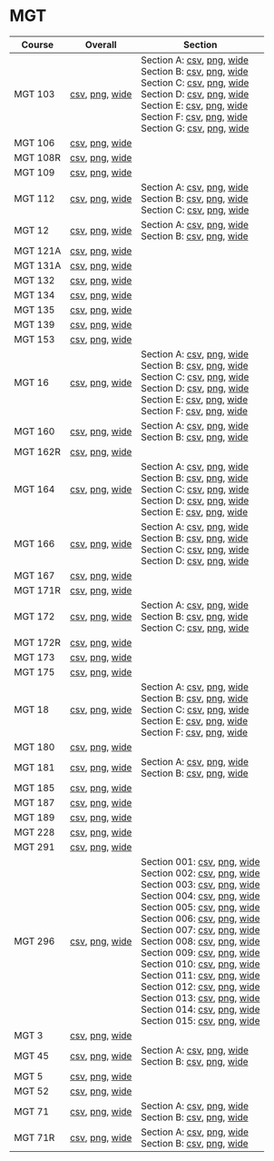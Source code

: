 # MGT

| Course | Overall | Section |
| ------ | ------- | ------- |
| MGT 103 | [csv](https://github.com/UCSD-Historical-Enrollment-Data/2023Fall/blob/main/overall/MGT%20103.csv), [png](https://raw.githubusercontent.com/UCSD-Historical-Enrollment-Data/2023Fall/main/plot_overall/MGT%20103.png), [wide](https://raw.githubusercontent.com/UCSD-Historical-Enrollment-Data/2023Fall/main/plot_overall_wide/MGT%20103.png) | Section A: [csv](https://github.com/UCSD-Historical-Enrollment-Data/2023Fall/blob/main/section/MGT%20103_A.csv), [png](https://raw.githubusercontent.com/UCSD-Historical-Enrollment-Data/2023Fall/main/plot_section/MGT%20103_A.png), [wide](https://raw.githubusercontent.com/UCSD-Historical-Enrollment-Data/2023Fall/main/plot_section_wide/MGT%20103_A.png)<br>Section B: [csv](https://github.com/UCSD-Historical-Enrollment-Data/2023Fall/blob/main/section/MGT%20103_B.csv), [png](https://raw.githubusercontent.com/UCSD-Historical-Enrollment-Data/2023Fall/main/plot_section/MGT%20103_B.png), [wide](https://raw.githubusercontent.com/UCSD-Historical-Enrollment-Data/2023Fall/main/plot_section_wide/MGT%20103_B.png)<br>Section C: [csv](https://github.com/UCSD-Historical-Enrollment-Data/2023Fall/blob/main/section/MGT%20103_C.csv), [png](https://raw.githubusercontent.com/UCSD-Historical-Enrollment-Data/2023Fall/main/plot_section/MGT%20103_C.png), [wide](https://raw.githubusercontent.com/UCSD-Historical-Enrollment-Data/2023Fall/main/plot_section_wide/MGT%20103_C.png)<br>Section D: [csv](https://github.com/UCSD-Historical-Enrollment-Data/2023Fall/blob/main/section/MGT%20103_D.csv), [png](https://raw.githubusercontent.com/UCSD-Historical-Enrollment-Data/2023Fall/main/plot_section/MGT%20103_D.png), [wide](https://raw.githubusercontent.com/UCSD-Historical-Enrollment-Data/2023Fall/main/plot_section_wide/MGT%20103_D.png)<br>Section E: [csv](https://github.com/UCSD-Historical-Enrollment-Data/2023Fall/blob/main/section/MGT%20103_E.csv), [png](https://raw.githubusercontent.com/UCSD-Historical-Enrollment-Data/2023Fall/main/plot_section/MGT%20103_E.png), [wide](https://raw.githubusercontent.com/UCSD-Historical-Enrollment-Data/2023Fall/main/plot_section_wide/MGT%20103_E.png)<br>Section F: [csv](https://github.com/UCSD-Historical-Enrollment-Data/2023Fall/blob/main/section/MGT%20103_F.csv), [png](https://raw.githubusercontent.com/UCSD-Historical-Enrollment-Data/2023Fall/main/plot_section/MGT%20103_F.png), [wide](https://raw.githubusercontent.com/UCSD-Historical-Enrollment-Data/2023Fall/main/plot_section_wide/MGT%20103_F.png)<br>Section G: [csv](https://github.com/UCSD-Historical-Enrollment-Data/2023Fall/blob/main/section/MGT%20103_G.csv), [png](https://raw.githubusercontent.com/UCSD-Historical-Enrollment-Data/2023Fall/main/plot_section/MGT%20103_G.png), [wide](https://raw.githubusercontent.com/UCSD-Historical-Enrollment-Data/2023Fall/main/plot_section_wide/MGT%20103_G.png) |
| MGT 106 | [csv](https://github.com/UCSD-Historical-Enrollment-Data/2023Fall/blob/main/overall/MGT%20106.csv), [png](https://raw.githubusercontent.com/UCSD-Historical-Enrollment-Data/2023Fall/main/plot_overall/MGT%20106.png), [wide](https://raw.githubusercontent.com/UCSD-Historical-Enrollment-Data/2023Fall/main/plot_overall_wide/MGT%20106.png) |  |
| MGT 108R | [csv](https://github.com/UCSD-Historical-Enrollment-Data/2023Fall/blob/main/overall/MGT%20108R.csv), [png](https://raw.githubusercontent.com/UCSD-Historical-Enrollment-Data/2023Fall/main/plot_overall/MGT%20108R.png), [wide](https://raw.githubusercontent.com/UCSD-Historical-Enrollment-Data/2023Fall/main/plot_overall_wide/MGT%20108R.png) |  |
| MGT 109 | [csv](https://github.com/UCSD-Historical-Enrollment-Data/2023Fall/blob/main/overall/MGT%20109.csv), [png](https://raw.githubusercontent.com/UCSD-Historical-Enrollment-Data/2023Fall/main/plot_overall/MGT%20109.png), [wide](https://raw.githubusercontent.com/UCSD-Historical-Enrollment-Data/2023Fall/main/plot_overall_wide/MGT%20109.png) |  |
| MGT 112 | [csv](https://github.com/UCSD-Historical-Enrollment-Data/2023Fall/blob/main/overall/MGT%20112.csv), [png](https://raw.githubusercontent.com/UCSD-Historical-Enrollment-Data/2023Fall/main/plot_overall/MGT%20112.png), [wide](https://raw.githubusercontent.com/UCSD-Historical-Enrollment-Data/2023Fall/main/plot_overall_wide/MGT%20112.png) | Section A: [csv](https://github.com/UCSD-Historical-Enrollment-Data/2023Fall/blob/main/section/MGT%20112_A.csv), [png](https://raw.githubusercontent.com/UCSD-Historical-Enrollment-Data/2023Fall/main/plot_section/MGT%20112_A.png), [wide](https://raw.githubusercontent.com/UCSD-Historical-Enrollment-Data/2023Fall/main/plot_section_wide/MGT%20112_A.png)<br>Section B: [csv](https://github.com/UCSD-Historical-Enrollment-Data/2023Fall/blob/main/section/MGT%20112_B.csv), [png](https://raw.githubusercontent.com/UCSD-Historical-Enrollment-Data/2023Fall/main/plot_section/MGT%20112_B.png), [wide](https://raw.githubusercontent.com/UCSD-Historical-Enrollment-Data/2023Fall/main/plot_section_wide/MGT%20112_B.png)<br>Section C: [csv](https://github.com/UCSD-Historical-Enrollment-Data/2023Fall/blob/main/section/MGT%20112_C.csv), [png](https://raw.githubusercontent.com/UCSD-Historical-Enrollment-Data/2023Fall/main/plot_section/MGT%20112_C.png), [wide](https://raw.githubusercontent.com/UCSD-Historical-Enrollment-Data/2023Fall/main/plot_section_wide/MGT%20112_C.png) |
| MGT 12 | [csv](https://github.com/UCSD-Historical-Enrollment-Data/2023Fall/blob/main/overall/MGT%2012.csv), [png](https://raw.githubusercontent.com/UCSD-Historical-Enrollment-Data/2023Fall/main/plot_overall/MGT%2012.png), [wide](https://raw.githubusercontent.com/UCSD-Historical-Enrollment-Data/2023Fall/main/plot_overall_wide/MGT%2012.png) | Section A: [csv](https://github.com/UCSD-Historical-Enrollment-Data/2023Fall/blob/main/section/MGT%2012_A.csv), [png](https://raw.githubusercontent.com/UCSD-Historical-Enrollment-Data/2023Fall/main/plot_section/MGT%2012_A.png), [wide](https://raw.githubusercontent.com/UCSD-Historical-Enrollment-Data/2023Fall/main/plot_section_wide/MGT%2012_A.png)<br>Section B: [csv](https://github.com/UCSD-Historical-Enrollment-Data/2023Fall/blob/main/section/MGT%2012_B.csv), [png](https://raw.githubusercontent.com/UCSD-Historical-Enrollment-Data/2023Fall/main/plot_section/MGT%2012_B.png), [wide](https://raw.githubusercontent.com/UCSD-Historical-Enrollment-Data/2023Fall/main/plot_section_wide/MGT%2012_B.png) |
| MGT 121A | [csv](https://github.com/UCSD-Historical-Enrollment-Data/2023Fall/blob/main/overall/MGT%20121A.csv), [png](https://raw.githubusercontent.com/UCSD-Historical-Enrollment-Data/2023Fall/main/plot_overall/MGT%20121A.png), [wide](https://raw.githubusercontent.com/UCSD-Historical-Enrollment-Data/2023Fall/main/plot_overall_wide/MGT%20121A.png) |  |
| MGT 131A | [csv](https://github.com/UCSD-Historical-Enrollment-Data/2023Fall/blob/main/overall/MGT%20131A.csv), [png](https://raw.githubusercontent.com/UCSD-Historical-Enrollment-Data/2023Fall/main/plot_overall/MGT%20131A.png), [wide](https://raw.githubusercontent.com/UCSD-Historical-Enrollment-Data/2023Fall/main/plot_overall_wide/MGT%20131A.png) |  |
| MGT 132 | [csv](https://github.com/UCSD-Historical-Enrollment-Data/2023Fall/blob/main/overall/MGT%20132.csv), [png](https://raw.githubusercontent.com/UCSD-Historical-Enrollment-Data/2023Fall/main/plot_overall/MGT%20132.png), [wide](https://raw.githubusercontent.com/UCSD-Historical-Enrollment-Data/2023Fall/main/plot_overall_wide/MGT%20132.png) |  |
| MGT 134 | [csv](https://github.com/UCSD-Historical-Enrollment-Data/2023Fall/blob/main/overall/MGT%20134.csv), [png](https://raw.githubusercontent.com/UCSD-Historical-Enrollment-Data/2023Fall/main/plot_overall/MGT%20134.png), [wide](https://raw.githubusercontent.com/UCSD-Historical-Enrollment-Data/2023Fall/main/plot_overall_wide/MGT%20134.png) |  |
| MGT 135 | [csv](https://github.com/UCSD-Historical-Enrollment-Data/2023Fall/blob/main/overall/MGT%20135.csv), [png](https://raw.githubusercontent.com/UCSD-Historical-Enrollment-Data/2023Fall/main/plot_overall/MGT%20135.png), [wide](https://raw.githubusercontent.com/UCSD-Historical-Enrollment-Data/2023Fall/main/plot_overall_wide/MGT%20135.png) |  |
| MGT 139 | [csv](https://github.com/UCSD-Historical-Enrollment-Data/2023Fall/blob/main/overall/MGT%20139.csv), [png](https://raw.githubusercontent.com/UCSD-Historical-Enrollment-Data/2023Fall/main/plot_overall/MGT%20139.png), [wide](https://raw.githubusercontent.com/UCSD-Historical-Enrollment-Data/2023Fall/main/plot_overall_wide/MGT%20139.png) |  |
| MGT 153 | [csv](https://github.com/UCSD-Historical-Enrollment-Data/2023Fall/blob/main/overall/MGT%20153.csv), [png](https://raw.githubusercontent.com/UCSD-Historical-Enrollment-Data/2023Fall/main/plot_overall/MGT%20153.png), [wide](https://raw.githubusercontent.com/UCSD-Historical-Enrollment-Data/2023Fall/main/plot_overall_wide/MGT%20153.png) |  |
| MGT 16 | [csv](https://github.com/UCSD-Historical-Enrollment-Data/2023Fall/blob/main/overall/MGT%2016.csv), [png](https://raw.githubusercontent.com/UCSD-Historical-Enrollment-Data/2023Fall/main/plot_overall/MGT%2016.png), [wide](https://raw.githubusercontent.com/UCSD-Historical-Enrollment-Data/2023Fall/main/plot_overall_wide/MGT%2016.png) | Section A: [csv](https://github.com/UCSD-Historical-Enrollment-Data/2023Fall/blob/main/section/MGT%2016_A.csv), [png](https://raw.githubusercontent.com/UCSD-Historical-Enrollment-Data/2023Fall/main/plot_section/MGT%2016_A.png), [wide](https://raw.githubusercontent.com/UCSD-Historical-Enrollment-Data/2023Fall/main/plot_section_wide/MGT%2016_A.png)<br>Section B: [csv](https://github.com/UCSD-Historical-Enrollment-Data/2023Fall/blob/main/section/MGT%2016_B.csv), [png](https://raw.githubusercontent.com/UCSD-Historical-Enrollment-Data/2023Fall/main/plot_section/MGT%2016_B.png), [wide](https://raw.githubusercontent.com/UCSD-Historical-Enrollment-Data/2023Fall/main/plot_section_wide/MGT%2016_B.png)<br>Section C: [csv](https://github.com/UCSD-Historical-Enrollment-Data/2023Fall/blob/main/section/MGT%2016_C.csv), [png](https://raw.githubusercontent.com/UCSD-Historical-Enrollment-Data/2023Fall/main/plot_section/MGT%2016_C.png), [wide](https://raw.githubusercontent.com/UCSD-Historical-Enrollment-Data/2023Fall/main/plot_section_wide/MGT%2016_C.png)<br>Section D: [csv](https://github.com/UCSD-Historical-Enrollment-Data/2023Fall/blob/main/section/MGT%2016_D.csv), [png](https://raw.githubusercontent.com/UCSD-Historical-Enrollment-Data/2023Fall/main/plot_section/MGT%2016_D.png), [wide](https://raw.githubusercontent.com/UCSD-Historical-Enrollment-Data/2023Fall/main/plot_section_wide/MGT%2016_D.png)<br>Section E: [csv](https://github.com/UCSD-Historical-Enrollment-Data/2023Fall/blob/main/section/MGT%2016_E.csv), [png](https://raw.githubusercontent.com/UCSD-Historical-Enrollment-Data/2023Fall/main/plot_section/MGT%2016_E.png), [wide](https://raw.githubusercontent.com/UCSD-Historical-Enrollment-Data/2023Fall/main/plot_section_wide/MGT%2016_E.png)<br>Section F: [csv](https://github.com/UCSD-Historical-Enrollment-Data/2023Fall/blob/main/section/MGT%2016_F.csv), [png](https://raw.githubusercontent.com/UCSD-Historical-Enrollment-Data/2023Fall/main/plot_section/MGT%2016_F.png), [wide](https://raw.githubusercontent.com/UCSD-Historical-Enrollment-Data/2023Fall/main/plot_section_wide/MGT%2016_F.png) |
| MGT 160 | [csv](https://github.com/UCSD-Historical-Enrollment-Data/2023Fall/blob/main/overall/MGT%20160.csv), [png](https://raw.githubusercontent.com/UCSD-Historical-Enrollment-Data/2023Fall/main/plot_overall/MGT%20160.png), [wide](https://raw.githubusercontent.com/UCSD-Historical-Enrollment-Data/2023Fall/main/plot_overall_wide/MGT%20160.png) | Section A: [csv](https://github.com/UCSD-Historical-Enrollment-Data/2023Fall/blob/main/section/MGT%20160_A.csv), [png](https://raw.githubusercontent.com/UCSD-Historical-Enrollment-Data/2023Fall/main/plot_section/MGT%20160_A.png), [wide](https://raw.githubusercontent.com/UCSD-Historical-Enrollment-Data/2023Fall/main/plot_section_wide/MGT%20160_A.png)<br>Section B: [csv](https://github.com/UCSD-Historical-Enrollment-Data/2023Fall/blob/main/section/MGT%20160_B.csv), [png](https://raw.githubusercontent.com/UCSD-Historical-Enrollment-Data/2023Fall/main/plot_section/MGT%20160_B.png), [wide](https://raw.githubusercontent.com/UCSD-Historical-Enrollment-Data/2023Fall/main/plot_section_wide/MGT%20160_B.png) |
| MGT 162R | [csv](https://github.com/UCSD-Historical-Enrollment-Data/2023Fall/blob/main/overall/MGT%20162R.csv), [png](https://raw.githubusercontent.com/UCSD-Historical-Enrollment-Data/2023Fall/main/plot_overall/MGT%20162R.png), [wide](https://raw.githubusercontent.com/UCSD-Historical-Enrollment-Data/2023Fall/main/plot_overall_wide/MGT%20162R.png) |  |
| MGT 164 | [csv](https://github.com/UCSD-Historical-Enrollment-Data/2023Fall/blob/main/overall/MGT%20164.csv), [png](https://raw.githubusercontent.com/UCSD-Historical-Enrollment-Data/2023Fall/main/plot_overall/MGT%20164.png), [wide](https://raw.githubusercontent.com/UCSD-Historical-Enrollment-Data/2023Fall/main/plot_overall_wide/MGT%20164.png) | Section A: [csv](https://github.com/UCSD-Historical-Enrollment-Data/2023Fall/blob/main/section/MGT%20164_A.csv), [png](https://raw.githubusercontent.com/UCSD-Historical-Enrollment-Data/2023Fall/main/plot_section/MGT%20164_A.png), [wide](https://raw.githubusercontent.com/UCSD-Historical-Enrollment-Data/2023Fall/main/plot_section_wide/MGT%20164_A.png)<br>Section B: [csv](https://github.com/UCSD-Historical-Enrollment-Data/2023Fall/blob/main/section/MGT%20164_B.csv), [png](https://raw.githubusercontent.com/UCSD-Historical-Enrollment-Data/2023Fall/main/plot_section/MGT%20164_B.png), [wide](https://raw.githubusercontent.com/UCSD-Historical-Enrollment-Data/2023Fall/main/plot_section_wide/MGT%20164_B.png)<br>Section C: [csv](https://github.com/UCSD-Historical-Enrollment-Data/2023Fall/blob/main/section/MGT%20164_C.csv), [png](https://raw.githubusercontent.com/UCSD-Historical-Enrollment-Data/2023Fall/main/plot_section/MGT%20164_C.png), [wide](https://raw.githubusercontent.com/UCSD-Historical-Enrollment-Data/2023Fall/main/plot_section_wide/MGT%20164_C.png)<br>Section D: [csv](https://github.com/UCSD-Historical-Enrollment-Data/2023Fall/blob/main/section/MGT%20164_D.csv), [png](https://raw.githubusercontent.com/UCSD-Historical-Enrollment-Data/2023Fall/main/plot_section/MGT%20164_D.png), [wide](https://raw.githubusercontent.com/UCSD-Historical-Enrollment-Data/2023Fall/main/plot_section_wide/MGT%20164_D.png)<br>Section E: [csv](https://github.com/UCSD-Historical-Enrollment-Data/2023Fall/blob/main/section/MGT%20164_E.csv), [png](https://raw.githubusercontent.com/UCSD-Historical-Enrollment-Data/2023Fall/main/plot_section/MGT%20164_E.png), [wide](https://raw.githubusercontent.com/UCSD-Historical-Enrollment-Data/2023Fall/main/plot_section_wide/MGT%20164_E.png) |
| MGT 166 | [csv](https://github.com/UCSD-Historical-Enrollment-Data/2023Fall/blob/main/overall/MGT%20166.csv), [png](https://raw.githubusercontent.com/UCSD-Historical-Enrollment-Data/2023Fall/main/plot_overall/MGT%20166.png), [wide](https://raw.githubusercontent.com/UCSD-Historical-Enrollment-Data/2023Fall/main/plot_overall_wide/MGT%20166.png) | Section A: [csv](https://github.com/UCSD-Historical-Enrollment-Data/2023Fall/blob/main/section/MGT%20166_A.csv), [png](https://raw.githubusercontent.com/UCSD-Historical-Enrollment-Data/2023Fall/main/plot_section/MGT%20166_A.png), [wide](https://raw.githubusercontent.com/UCSD-Historical-Enrollment-Data/2023Fall/main/plot_section_wide/MGT%20166_A.png)<br>Section B: [csv](https://github.com/UCSD-Historical-Enrollment-Data/2023Fall/blob/main/section/MGT%20166_B.csv), [png](https://raw.githubusercontent.com/UCSD-Historical-Enrollment-Data/2023Fall/main/plot_section/MGT%20166_B.png), [wide](https://raw.githubusercontent.com/UCSD-Historical-Enrollment-Data/2023Fall/main/plot_section_wide/MGT%20166_B.png)<br>Section C: [csv](https://github.com/UCSD-Historical-Enrollment-Data/2023Fall/blob/main/section/MGT%20166_C.csv), [png](https://raw.githubusercontent.com/UCSD-Historical-Enrollment-Data/2023Fall/main/plot_section/MGT%20166_C.png), [wide](https://raw.githubusercontent.com/UCSD-Historical-Enrollment-Data/2023Fall/main/plot_section_wide/MGT%20166_C.png)<br>Section D: [csv](https://github.com/UCSD-Historical-Enrollment-Data/2023Fall/blob/main/section/MGT%20166_D.csv), [png](https://raw.githubusercontent.com/UCSD-Historical-Enrollment-Data/2023Fall/main/plot_section/MGT%20166_D.png), [wide](https://raw.githubusercontent.com/UCSD-Historical-Enrollment-Data/2023Fall/main/plot_section_wide/MGT%20166_D.png) |
| MGT 167 | [csv](https://github.com/UCSD-Historical-Enrollment-Data/2023Fall/blob/main/overall/MGT%20167.csv), [png](https://raw.githubusercontent.com/UCSD-Historical-Enrollment-Data/2023Fall/main/plot_overall/MGT%20167.png), [wide](https://raw.githubusercontent.com/UCSD-Historical-Enrollment-Data/2023Fall/main/plot_overall_wide/MGT%20167.png) |  |
| MGT 171R | [csv](https://github.com/UCSD-Historical-Enrollment-Data/2023Fall/blob/main/overall/MGT%20171R.csv), [png](https://raw.githubusercontent.com/UCSD-Historical-Enrollment-Data/2023Fall/main/plot_overall/MGT%20171R.png), [wide](https://raw.githubusercontent.com/UCSD-Historical-Enrollment-Data/2023Fall/main/plot_overall_wide/MGT%20171R.png) |  |
| MGT 172 | [csv](https://github.com/UCSD-Historical-Enrollment-Data/2023Fall/blob/main/overall/MGT%20172.csv), [png](https://raw.githubusercontent.com/UCSD-Historical-Enrollment-Data/2023Fall/main/plot_overall/MGT%20172.png), [wide](https://raw.githubusercontent.com/UCSD-Historical-Enrollment-Data/2023Fall/main/plot_overall_wide/MGT%20172.png) | Section A: [csv](https://github.com/UCSD-Historical-Enrollment-Data/2023Fall/blob/main/section/MGT%20172_A.csv), [png](https://raw.githubusercontent.com/UCSD-Historical-Enrollment-Data/2023Fall/main/plot_section/MGT%20172_A.png), [wide](https://raw.githubusercontent.com/UCSD-Historical-Enrollment-Data/2023Fall/main/plot_section_wide/MGT%20172_A.png)<br>Section B: [csv](https://github.com/UCSD-Historical-Enrollment-Data/2023Fall/blob/main/section/MGT%20172_B.csv), [png](https://raw.githubusercontent.com/UCSD-Historical-Enrollment-Data/2023Fall/main/plot_section/MGT%20172_B.png), [wide](https://raw.githubusercontent.com/UCSD-Historical-Enrollment-Data/2023Fall/main/plot_section_wide/MGT%20172_B.png)<br>Section C: [csv](https://github.com/UCSD-Historical-Enrollment-Data/2023Fall/blob/main/section/MGT%20172_C.csv), [png](https://raw.githubusercontent.com/UCSD-Historical-Enrollment-Data/2023Fall/main/plot_section/MGT%20172_C.png), [wide](https://raw.githubusercontent.com/UCSD-Historical-Enrollment-Data/2023Fall/main/plot_section_wide/MGT%20172_C.png) |
| MGT 172R | [csv](https://github.com/UCSD-Historical-Enrollment-Data/2023Fall/blob/main/overall/MGT%20172R.csv), [png](https://raw.githubusercontent.com/UCSD-Historical-Enrollment-Data/2023Fall/main/plot_overall/MGT%20172R.png), [wide](https://raw.githubusercontent.com/UCSD-Historical-Enrollment-Data/2023Fall/main/plot_overall_wide/MGT%20172R.png) |  |
| MGT 173 | [csv](https://github.com/UCSD-Historical-Enrollment-Data/2023Fall/blob/main/overall/MGT%20173.csv), [png](https://raw.githubusercontent.com/UCSD-Historical-Enrollment-Data/2023Fall/main/plot_overall/MGT%20173.png), [wide](https://raw.githubusercontent.com/UCSD-Historical-Enrollment-Data/2023Fall/main/plot_overall_wide/MGT%20173.png) |  |
| MGT 175 | [csv](https://github.com/UCSD-Historical-Enrollment-Data/2023Fall/blob/main/overall/MGT%20175.csv), [png](https://raw.githubusercontent.com/UCSD-Historical-Enrollment-Data/2023Fall/main/plot_overall/MGT%20175.png), [wide](https://raw.githubusercontent.com/UCSD-Historical-Enrollment-Data/2023Fall/main/plot_overall_wide/MGT%20175.png) |  |
| MGT 18 | [csv](https://github.com/UCSD-Historical-Enrollment-Data/2023Fall/blob/main/overall/MGT%2018.csv), [png](https://raw.githubusercontent.com/UCSD-Historical-Enrollment-Data/2023Fall/main/plot_overall/MGT%2018.png), [wide](https://raw.githubusercontent.com/UCSD-Historical-Enrollment-Data/2023Fall/main/plot_overall_wide/MGT%2018.png) | Section A: [csv](https://github.com/UCSD-Historical-Enrollment-Data/2023Fall/blob/main/section/MGT%2018_A.csv), [png](https://raw.githubusercontent.com/UCSD-Historical-Enrollment-Data/2023Fall/main/plot_section/MGT%2018_A.png), [wide](https://raw.githubusercontent.com/UCSD-Historical-Enrollment-Data/2023Fall/main/plot_section_wide/MGT%2018_A.png)<br>Section B: [csv](https://github.com/UCSD-Historical-Enrollment-Data/2023Fall/blob/main/section/MGT%2018_B.csv), [png](https://raw.githubusercontent.com/UCSD-Historical-Enrollment-Data/2023Fall/main/plot_section/MGT%2018_B.png), [wide](https://raw.githubusercontent.com/UCSD-Historical-Enrollment-Data/2023Fall/main/plot_section_wide/MGT%2018_B.png)<br>Section C: [csv](https://github.com/UCSD-Historical-Enrollment-Data/2023Fall/blob/main/section/MGT%2018_C.csv), [png](https://raw.githubusercontent.com/UCSD-Historical-Enrollment-Data/2023Fall/main/plot_section/MGT%2018_C.png), [wide](https://raw.githubusercontent.com/UCSD-Historical-Enrollment-Data/2023Fall/main/plot_section_wide/MGT%2018_C.png)<br>Section E: [csv](https://github.com/UCSD-Historical-Enrollment-Data/2023Fall/blob/main/section/MGT%2018_E.csv), [png](https://raw.githubusercontent.com/UCSD-Historical-Enrollment-Data/2023Fall/main/plot_section/MGT%2018_E.png), [wide](https://raw.githubusercontent.com/UCSD-Historical-Enrollment-Data/2023Fall/main/plot_section_wide/MGT%2018_E.png)<br>Section F: [csv](https://github.com/UCSD-Historical-Enrollment-Data/2023Fall/blob/main/section/MGT%2018_F.csv), [png](https://raw.githubusercontent.com/UCSD-Historical-Enrollment-Data/2023Fall/main/plot_section/MGT%2018_F.png), [wide](https://raw.githubusercontent.com/UCSD-Historical-Enrollment-Data/2023Fall/main/plot_section_wide/MGT%2018_F.png) |
| MGT 180 | [csv](https://github.com/UCSD-Historical-Enrollment-Data/2023Fall/blob/main/overall/MGT%20180.csv), [png](https://raw.githubusercontent.com/UCSD-Historical-Enrollment-Data/2023Fall/main/plot_overall/MGT%20180.png), [wide](https://raw.githubusercontent.com/UCSD-Historical-Enrollment-Data/2023Fall/main/plot_overall_wide/MGT%20180.png) |  |
| MGT 181 | [csv](https://github.com/UCSD-Historical-Enrollment-Data/2023Fall/blob/main/overall/MGT%20181.csv), [png](https://raw.githubusercontent.com/UCSD-Historical-Enrollment-Data/2023Fall/main/plot_overall/MGT%20181.png), [wide](https://raw.githubusercontent.com/UCSD-Historical-Enrollment-Data/2023Fall/main/plot_overall_wide/MGT%20181.png) | Section A: [csv](https://github.com/UCSD-Historical-Enrollment-Data/2023Fall/blob/main/section/MGT%20181_A.csv), [png](https://raw.githubusercontent.com/UCSD-Historical-Enrollment-Data/2023Fall/main/plot_section/MGT%20181_A.png), [wide](https://raw.githubusercontent.com/UCSD-Historical-Enrollment-Data/2023Fall/main/plot_section_wide/MGT%20181_A.png)<br>Section B: [csv](https://github.com/UCSD-Historical-Enrollment-Data/2023Fall/blob/main/section/MGT%20181_B.csv), [png](https://raw.githubusercontent.com/UCSD-Historical-Enrollment-Data/2023Fall/main/plot_section/MGT%20181_B.png), [wide](https://raw.githubusercontent.com/UCSD-Historical-Enrollment-Data/2023Fall/main/plot_section_wide/MGT%20181_B.png) |
| MGT 185 | [csv](https://github.com/UCSD-Historical-Enrollment-Data/2023Fall/blob/main/overall/MGT%20185.csv), [png](https://raw.githubusercontent.com/UCSD-Historical-Enrollment-Data/2023Fall/main/plot_overall/MGT%20185.png), [wide](https://raw.githubusercontent.com/UCSD-Historical-Enrollment-Data/2023Fall/main/plot_overall_wide/MGT%20185.png) |  |
| MGT 187 | [csv](https://github.com/UCSD-Historical-Enrollment-Data/2023Fall/blob/main/overall/MGT%20187.csv), [png](https://raw.githubusercontent.com/UCSD-Historical-Enrollment-Data/2023Fall/main/plot_overall/MGT%20187.png), [wide](https://raw.githubusercontent.com/UCSD-Historical-Enrollment-Data/2023Fall/main/plot_overall_wide/MGT%20187.png) |  |
| MGT 189 | [csv](https://github.com/UCSD-Historical-Enrollment-Data/2023Fall/blob/main/overall/MGT%20189.csv), [png](https://raw.githubusercontent.com/UCSD-Historical-Enrollment-Data/2023Fall/main/plot_overall/MGT%20189.png), [wide](https://raw.githubusercontent.com/UCSD-Historical-Enrollment-Data/2023Fall/main/plot_overall_wide/MGT%20189.png) |  |
| MGT 228 | [csv](https://github.com/UCSD-Historical-Enrollment-Data/2023Fall/blob/main/overall/MGT%20228.csv), [png](https://raw.githubusercontent.com/UCSD-Historical-Enrollment-Data/2023Fall/main/plot_overall/MGT%20228.png), [wide](https://raw.githubusercontent.com/UCSD-Historical-Enrollment-Data/2023Fall/main/plot_overall_wide/MGT%20228.png) |  |
| MGT 291 | [csv](https://github.com/UCSD-Historical-Enrollment-Data/2023Fall/blob/main/overall/MGT%20291.csv), [png](https://raw.githubusercontent.com/UCSD-Historical-Enrollment-Data/2023Fall/main/plot_overall/MGT%20291.png), [wide](https://raw.githubusercontent.com/UCSD-Historical-Enrollment-Data/2023Fall/main/plot_overall_wide/MGT%20291.png) |  |
| MGT 296 | [csv](https://github.com/UCSD-Historical-Enrollment-Data/2023Fall/blob/main/overall/MGT%20296.csv), [png](https://raw.githubusercontent.com/UCSD-Historical-Enrollment-Data/2023Fall/main/plot_overall/MGT%20296.png), [wide](https://raw.githubusercontent.com/UCSD-Historical-Enrollment-Data/2023Fall/main/plot_overall_wide/MGT%20296.png) | Section 001: [csv](https://github.com/UCSD-Historical-Enrollment-Data/2023Fall/blob/main/section/MGT%20296_001.csv), [png](https://raw.githubusercontent.com/UCSD-Historical-Enrollment-Data/2023Fall/main/plot_section/MGT%20296_001.png), [wide](https://raw.githubusercontent.com/UCSD-Historical-Enrollment-Data/2023Fall/main/plot_section_wide/MGT%20296_001.png)<br>Section 002: [csv](https://github.com/UCSD-Historical-Enrollment-Data/2023Fall/blob/main/section/MGT%20296_002.csv), [png](https://raw.githubusercontent.com/UCSD-Historical-Enrollment-Data/2023Fall/main/plot_section/MGT%20296_002.png), [wide](https://raw.githubusercontent.com/UCSD-Historical-Enrollment-Data/2023Fall/main/plot_section_wide/MGT%20296_002.png)<br>Section 003: [csv](https://github.com/UCSD-Historical-Enrollment-Data/2023Fall/blob/main/section/MGT%20296_003.csv), [png](https://raw.githubusercontent.com/UCSD-Historical-Enrollment-Data/2023Fall/main/plot_section/MGT%20296_003.png), [wide](https://raw.githubusercontent.com/UCSD-Historical-Enrollment-Data/2023Fall/main/plot_section_wide/MGT%20296_003.png)<br>Section 004: [csv](https://github.com/UCSD-Historical-Enrollment-Data/2023Fall/blob/main/section/MGT%20296_004.csv), [png](https://raw.githubusercontent.com/UCSD-Historical-Enrollment-Data/2023Fall/main/plot_section/MGT%20296_004.png), [wide](https://raw.githubusercontent.com/UCSD-Historical-Enrollment-Data/2023Fall/main/plot_section_wide/MGT%20296_004.png)<br>Section 005: [csv](https://github.com/UCSD-Historical-Enrollment-Data/2023Fall/blob/main/section/MGT%20296_005.csv), [png](https://raw.githubusercontent.com/UCSD-Historical-Enrollment-Data/2023Fall/main/plot_section/MGT%20296_005.png), [wide](https://raw.githubusercontent.com/UCSD-Historical-Enrollment-Data/2023Fall/main/plot_section_wide/MGT%20296_005.png)<br>Section 006: [csv](https://github.com/UCSD-Historical-Enrollment-Data/2023Fall/blob/main/section/MGT%20296_006.csv), [png](https://raw.githubusercontent.com/UCSD-Historical-Enrollment-Data/2023Fall/main/plot_section/MGT%20296_006.png), [wide](https://raw.githubusercontent.com/UCSD-Historical-Enrollment-Data/2023Fall/main/plot_section_wide/MGT%20296_006.png)<br>Section 007: [csv](https://github.com/UCSD-Historical-Enrollment-Data/2023Fall/blob/main/section/MGT%20296_007.csv), [png](https://raw.githubusercontent.com/UCSD-Historical-Enrollment-Data/2023Fall/main/plot_section/MGT%20296_007.png), [wide](https://raw.githubusercontent.com/UCSD-Historical-Enrollment-Data/2023Fall/main/plot_section_wide/MGT%20296_007.png)<br>Section 008: [csv](https://github.com/UCSD-Historical-Enrollment-Data/2023Fall/blob/main/section/MGT%20296_008.csv), [png](https://raw.githubusercontent.com/UCSD-Historical-Enrollment-Data/2023Fall/main/plot_section/MGT%20296_008.png), [wide](https://raw.githubusercontent.com/UCSD-Historical-Enrollment-Data/2023Fall/main/plot_section_wide/MGT%20296_008.png)<br>Section 009: [csv](https://github.com/UCSD-Historical-Enrollment-Data/2023Fall/blob/main/section/MGT%20296_009.csv), [png](https://raw.githubusercontent.com/UCSD-Historical-Enrollment-Data/2023Fall/main/plot_section/MGT%20296_009.png), [wide](https://raw.githubusercontent.com/UCSD-Historical-Enrollment-Data/2023Fall/main/plot_section_wide/MGT%20296_009.png)<br>Section 010: [csv](https://github.com/UCSD-Historical-Enrollment-Data/2023Fall/blob/main/section/MGT%20296_010.csv), [png](https://raw.githubusercontent.com/UCSD-Historical-Enrollment-Data/2023Fall/main/plot_section/MGT%20296_010.png), [wide](https://raw.githubusercontent.com/UCSD-Historical-Enrollment-Data/2023Fall/main/plot_section_wide/MGT%20296_010.png)<br>Section 011: [csv](https://github.com/UCSD-Historical-Enrollment-Data/2023Fall/blob/main/section/MGT%20296_011.csv), [png](https://raw.githubusercontent.com/UCSD-Historical-Enrollment-Data/2023Fall/main/plot_section/MGT%20296_011.png), [wide](https://raw.githubusercontent.com/UCSD-Historical-Enrollment-Data/2023Fall/main/plot_section_wide/MGT%20296_011.png)<br>Section 012: [csv](https://github.com/UCSD-Historical-Enrollment-Data/2023Fall/blob/main/section/MGT%20296_012.csv), [png](https://raw.githubusercontent.com/UCSD-Historical-Enrollment-Data/2023Fall/main/plot_section/MGT%20296_012.png), [wide](https://raw.githubusercontent.com/UCSD-Historical-Enrollment-Data/2023Fall/main/plot_section_wide/MGT%20296_012.png)<br>Section 013: [csv](https://github.com/UCSD-Historical-Enrollment-Data/2023Fall/blob/main/section/MGT%20296_013.csv), [png](https://raw.githubusercontent.com/UCSD-Historical-Enrollment-Data/2023Fall/main/plot_section/MGT%20296_013.png), [wide](https://raw.githubusercontent.com/UCSD-Historical-Enrollment-Data/2023Fall/main/plot_section_wide/MGT%20296_013.png)<br>Section 014: [csv](https://github.com/UCSD-Historical-Enrollment-Data/2023Fall/blob/main/section/MGT%20296_014.csv), [png](https://raw.githubusercontent.com/UCSD-Historical-Enrollment-Data/2023Fall/main/plot_section/MGT%20296_014.png), [wide](https://raw.githubusercontent.com/UCSD-Historical-Enrollment-Data/2023Fall/main/plot_section_wide/MGT%20296_014.png)<br>Section 015: [csv](https://github.com/UCSD-Historical-Enrollment-Data/2023Fall/blob/main/section/MGT%20296_015.csv), [png](https://raw.githubusercontent.com/UCSD-Historical-Enrollment-Data/2023Fall/main/plot_section/MGT%20296_015.png), [wide](https://raw.githubusercontent.com/UCSD-Historical-Enrollment-Data/2023Fall/main/plot_section_wide/MGT%20296_015.png) |
| MGT 3 | [csv](https://github.com/UCSD-Historical-Enrollment-Data/2023Fall/blob/main/overall/MGT%203.csv), [png](https://raw.githubusercontent.com/UCSD-Historical-Enrollment-Data/2023Fall/main/plot_overall/MGT%203.png), [wide](https://raw.githubusercontent.com/UCSD-Historical-Enrollment-Data/2023Fall/main/plot_overall_wide/MGT%203.png) |  |
| MGT 45 | [csv](https://github.com/UCSD-Historical-Enrollment-Data/2023Fall/blob/main/overall/MGT%2045.csv), [png](https://raw.githubusercontent.com/UCSD-Historical-Enrollment-Data/2023Fall/main/plot_overall/MGT%2045.png), [wide](https://raw.githubusercontent.com/UCSD-Historical-Enrollment-Data/2023Fall/main/plot_overall_wide/MGT%2045.png) | Section A: [csv](https://github.com/UCSD-Historical-Enrollment-Data/2023Fall/blob/main/section/MGT%2045_A.csv), [png](https://raw.githubusercontent.com/UCSD-Historical-Enrollment-Data/2023Fall/main/plot_section/MGT%2045_A.png), [wide](https://raw.githubusercontent.com/UCSD-Historical-Enrollment-Data/2023Fall/main/plot_section_wide/MGT%2045_A.png)<br>Section B: [csv](https://github.com/UCSD-Historical-Enrollment-Data/2023Fall/blob/main/section/MGT%2045_B.csv), [png](https://raw.githubusercontent.com/UCSD-Historical-Enrollment-Data/2023Fall/main/plot_section/MGT%2045_B.png), [wide](https://raw.githubusercontent.com/UCSD-Historical-Enrollment-Data/2023Fall/main/plot_section_wide/MGT%2045_B.png) |
| MGT 5 | [csv](https://github.com/UCSD-Historical-Enrollment-Data/2023Fall/blob/main/overall/MGT%205.csv), [png](https://raw.githubusercontent.com/UCSD-Historical-Enrollment-Data/2023Fall/main/plot_overall/MGT%205.png), [wide](https://raw.githubusercontent.com/UCSD-Historical-Enrollment-Data/2023Fall/main/plot_overall_wide/MGT%205.png) |  |
| MGT 52 | [csv](https://github.com/UCSD-Historical-Enrollment-Data/2023Fall/blob/main/overall/MGT%2052.csv), [png](https://raw.githubusercontent.com/UCSD-Historical-Enrollment-Data/2023Fall/main/plot_overall/MGT%2052.png), [wide](https://raw.githubusercontent.com/UCSD-Historical-Enrollment-Data/2023Fall/main/plot_overall_wide/MGT%2052.png) |  |
| MGT 71 | [csv](https://github.com/UCSD-Historical-Enrollment-Data/2023Fall/blob/main/overall/MGT%2071.csv), [png](https://raw.githubusercontent.com/UCSD-Historical-Enrollment-Data/2023Fall/main/plot_overall/MGT%2071.png), [wide](https://raw.githubusercontent.com/UCSD-Historical-Enrollment-Data/2023Fall/main/plot_overall_wide/MGT%2071.png) | Section A: [csv](https://github.com/UCSD-Historical-Enrollment-Data/2023Fall/blob/main/section/MGT%2071_A.csv), [png](https://raw.githubusercontent.com/UCSD-Historical-Enrollment-Data/2023Fall/main/plot_section/MGT%2071_A.png), [wide](https://raw.githubusercontent.com/UCSD-Historical-Enrollment-Data/2023Fall/main/plot_section_wide/MGT%2071_A.png)<br>Section B: [csv](https://github.com/UCSD-Historical-Enrollment-Data/2023Fall/blob/main/section/MGT%2071_B.csv), [png](https://raw.githubusercontent.com/UCSD-Historical-Enrollment-Data/2023Fall/main/plot_section/MGT%2071_B.png), [wide](https://raw.githubusercontent.com/UCSD-Historical-Enrollment-Data/2023Fall/main/plot_section_wide/MGT%2071_B.png) |
| MGT 71R | [csv](https://github.com/UCSD-Historical-Enrollment-Data/2023Fall/blob/main/overall/MGT%2071R.csv), [png](https://raw.githubusercontent.com/UCSD-Historical-Enrollment-Data/2023Fall/main/plot_overall/MGT%2071R.png), [wide](https://raw.githubusercontent.com/UCSD-Historical-Enrollment-Data/2023Fall/main/plot_overall_wide/MGT%2071R.png) | Section A: [csv](https://github.com/UCSD-Historical-Enrollment-Data/2023Fall/blob/main/section/MGT%2071R_A.csv), [png](https://raw.githubusercontent.com/UCSD-Historical-Enrollment-Data/2023Fall/main/plot_section/MGT%2071R_A.png), [wide](https://raw.githubusercontent.com/UCSD-Historical-Enrollment-Data/2023Fall/main/plot_section_wide/MGT%2071R_A.png)<br>Section B: [csv](https://github.com/UCSD-Historical-Enrollment-Data/2023Fall/blob/main/section/MGT%2071R_B.csv), [png](https://raw.githubusercontent.com/UCSD-Historical-Enrollment-Data/2023Fall/main/plot_section/MGT%2071R_B.png), [wide](https://raw.githubusercontent.com/UCSD-Historical-Enrollment-Data/2023Fall/main/plot_section_wide/MGT%2071R_B.png) |

